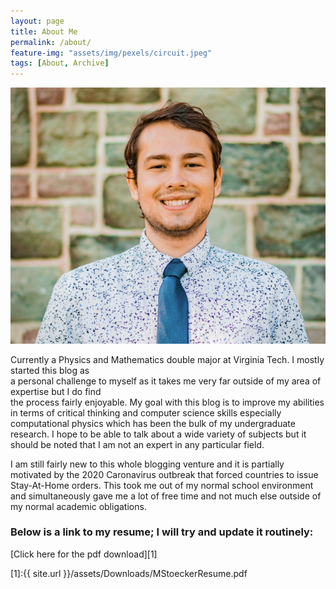 ```yaml
---
layout: page
title: About Me
permalink: /about/
feature-img: "assets/img/pexels/circuit.jpeg"
tags: [About, Archive]
---
```


![Pic of me](/assets/img/avatars/ProfilePic.png)

Currently a Physics and Mathematics double major at Virginia Tech. I mostly started this blog as       
a personal challenge to myself as it takes me very far outside of my area of expertise but I do find   
the process fairly enjoyable. My goal with this blog is to improve my abilities in terms of critical 
thinking and computer science skills especially computational physics which has been the bulk 
of my undergraduate research. I hope to be able to talk about a wide variety of subjects but it
should be noted that I am not an expert in any particular field.

I am still fairly new to this whole blogging venture and it is partially motivated by 
the 2020 Caronavirus outbreak that forced countries to issue Stay-At-Home orders. 
This took me out of my normal school environment and simultaneously gave me a lot of 
free time and not much else outside of my normal academic obligations.
### Below is a link to my resume; I will try and update it routinely:

[Click here for the pdf download][1]

[1]:{{ site.url }}/assets/Downloads/MStoeckerResume.pdf
 
